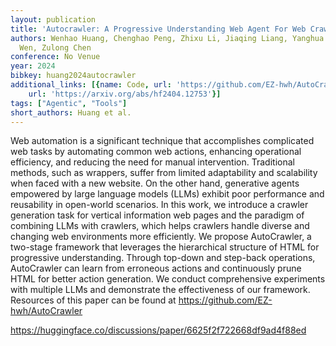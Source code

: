 ```yaml
---
layout: publication
title: 'Autocrawler: A Progressive Understanding Web Agent For Web Crawler Generation'
authors: Wenhao Huang, Chenghao Peng, Zhixu Li, Jiaqing Liang, Yanghua Xiao, Liqian
  Wen, Zulong Chen
conference: No Venue
year: 2024
bibkey: huang2024autocrawler
additional_links: [{name: Code, url: 'https://github.com/EZ-hwh/AutoCrawler'}, {name: Paper,
    url: 'https://arxiv.org/abs/hf2404.12753'}]
tags: ["Agentic", "Tools"]
short_authors: Huang et al.
---
```

Web automation is a significant technique that accomplishes complicated web tasks by automating common web actions, enhancing operational efficiency, and reducing the need for manual intervention. Traditional methods, such as wrappers, suffer from limited adaptability and scalability when faced with a new website. On the other hand, generative agents empowered by large language models (LLMs) exhibit poor performance and reusability in open-world scenarios. In this work, we introduce a crawler generation task for vertical information web pages and the paradigm of combining LLMs with crawlers, which helps crawlers handle diverse and changing web environments more efficiently. We propose AutoCrawler, a two-stage framework that leverages the hierarchical structure of HTML for progressive understanding. Through top-down and step-back operations, AutoCrawler can learn from erroneous actions and continuously prune HTML for better action generation. We conduct comprehensive experiments with multiple LLMs and demonstrate the effectiveness of our framework. Resources of this paper can be found at https://github.com/EZ-hwh/AutoCrawler

https://huggingface.co/discussions/paper/6625f2f722668df9ad4f88ed